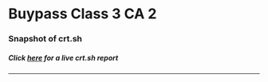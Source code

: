 # Buypass Class 3 CA 2
### Snapshot of crt.sh
##### Click [here](https://crt.sh/?q=EBDBB3944B2C0C58A1AE4AC058231CDA849AA7BEC97A9E27AD5D515B47A59CD2) for a live crt.sh report

---
